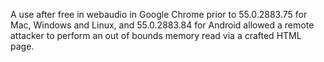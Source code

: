 A use after free in webaudio in Google Chrome prior to 55.0.2883.75 for Mac, Windows and Linux, and 55.0.2883.84 for Android allowed a remote attacker to perform an out of bounds memory read via a crafted HTML page.